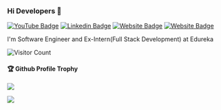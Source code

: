 ### Hi Developers 👋

[![YouTube Badge](https://img.shields.io/badge/YouTube-Vishal-red)](/https://www.youtube.com/c/VishalChougule09)
[![Linkedin Badge](https://img.shields.io/badge/-Vishal-blue?style=flat-square&logo=Linkedin&logoColor=white&link=https://www.linkedin.com/in/vishalchougule-dkte//)](https://www.linkedin.com/in/vishalchougule-dkte/)
[![Website Badge](https://img.shields.io/badge/WebSite-Vishal-green)]()
[![Website Badge](https://img.shields.io/badge/StackOverflow-Vishal-yellow)](https://stackoverflow.com/users/17895298/vishal-chougule)

I'm
Software Engineer and Ex-Intern(Full Stack Development) at Edureka


![Visitor Count](https://profile-counter.glitch.me/vishalchougule9/count.svg)

<div>
  <h4>🏆 Github Profile Trophy</h4>
  <a href="https://github.com/ryo-ma/github-profile-trophy">
    <img src="https://github-profile-trophy.vercel.app/?username=vishalchougule9&column=7"/>
  </a>
</div>



![](https://activity-graph.herokuapp.com/graph?username=vishalchougule9&theme=react-dark&area=true)
<!--
**vishalchougule9/vishalchougule9** is a ✨ _special_ ✨ repository because its `README.md` (this file) appears on your GitHub profile.

Here are some ideas to get you started:

- 🔭 I’m currently working on ...
- 🌱 I’m currently learning ...
- 👯 I’m looking to collaborate on ...
- 🤔 I’m looking for help with ...
- 💬 Ask me about ...
- 📫 How to reach me: ...
- 😄 Pronouns: ...
- ⚡ Fun fact: .....

-->

